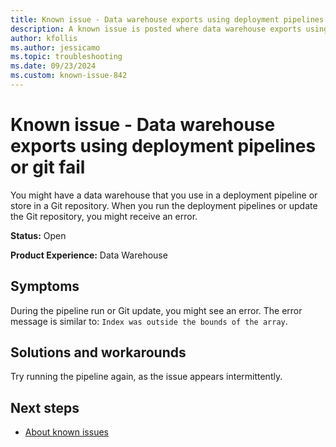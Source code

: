 ```yaml
---
title: Known issue - Data warehouse exports using deployment pipelines or git fail
description: A known issue is posted where data warehouse exports using deployment pipelines or git fail.
author: kfollis
ms.author: jessicamo
ms.topic: troubleshooting  
ms.date: 09/23/2024
ms.custom: known-issue-842
---
```


# Known issue - Data warehouse exports using deployment pipelines or git fail

You might have a data warehouse that you use in a deployment pipeline or store in a Git repository. When you run the deployment pipelines or update the Git repository, you might receive an error.

**Status:** Open

**Product Experience:** Data Warehouse

## Symptoms

During the pipeline run or Git update, you might see an error. The error message is similar to: `Index was outside the bounds of the array`.

## Solutions and workarounds

Try running the pipeline again, as the issue appears intermittently.

## Next steps

- [About known issues](https://support.fabric.microsoft.com/known-issues)
